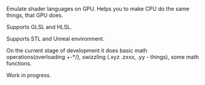 Emulate shader languages on GPU.
Helps you to make CPU do the same things, that GPU does.

Supports GLSL and HLSL.

Supports STL and Unreal environment.

On the current stage of development it does basic math operations(overloading +-*/), swizzling (.xyz .zxxx, .yy - things), some math functions.

Work in progress.
